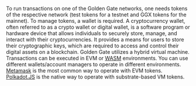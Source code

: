To run transactions on one of the Golden Gate networks, one needs tokens of the respective network (test tokens for a testnet and GGX tokens for the mainnet). To manage tokens, a wallet is required. A cryptocurrency wallet, often referred to as a crypto wallet or digital wallet, is a software program or hardware device that allows individuals to securely store, manage, and interact with their cryptocurrencies. It provides a means for users to store their cryptographic keys, which are required to access and control their digital assets on a blockchain.
Golden Gate utilizes a hybrid virtual machine. Transactions can be executed in EVM or [WASM] environments. You can use different wallets/account managers to operate in different environments. [Metamask] is the most common way to operate with EVM tokens.
[Polkadot.JS] is the native way to operate with substrate-based VM tokens.

[WASM]: ./glossary.md#wasm
[Metamask]: ./docs/metamask.md
[Polkadot.JS]: ./docs/polkadotjs.md